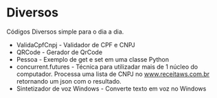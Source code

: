 # Diversos

Códigos Diversos simple para o dia a dia.

* ValidaCpfCnpj - Validador de CPF e CNPJ
* QRCode - Gerador de QrCode
* Pessoa - Exemplo de get e set em uma classe Python
* concurrent.futures - Técnica para utilizadar mais de 1 núcleo do computador. Processa uma lista de CNPJ no www.receitaws.com.br retornando um json com o resultado.
* Sintetizador de voz Windows  - Converte texto em voz no Windows
